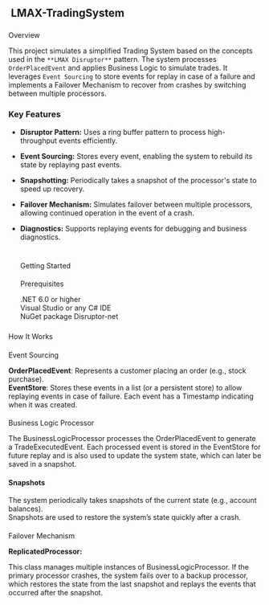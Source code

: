 ##  LMAX-TradingSystem

###   
Overview

  
This project simulates a simplified Trading System based on the concepts used in the `**LMAX Disruptor**` pattern. The system processes `OrderPlacedEvent` and applies Business Logic to simulate trades. It leverages `Event Sourcing` to store events for replay in case of a failure and implements a Failover Mechanism to recover from crashes by switching between multiple processors.

### Key Features

*   **Disruptor Pattern:** Uses a ring buffer pattern to process high-throughput events efficiently.
*   **Event Sourcing:** Stores every event, enabling the system to rebuild its state by replaying past events.
*   **Snapshotting:** Periodically takes a snapshot of the processor's state to speed up recovery.
*   **Failover Mechanism:** Simulates failover between multiple processors, allowing continued operation in the event of a crash.
*   **Diagnostics:** Supports replaying events for debugging and business diagnostics.  
     
    
    ###   
    Getting Started
    
    ####   
    Prerequisites
    
      
    .NET 6.0 or higher  
    Visual Studio or any C# IDE  
    NuGet package Disruptor-net
    

###   
How It Works

####   
Event Sourcing

  
**OrderPlacedEvent**: Represents a customer placing an order (e.g., stock purchase).  
**EventStore**: Stores these events in a list (or a persistent store) to allow replaying events in case of failure. Each event has a Timestamp indicating when it was created.

####   
Business Logic Processor

  
The BusinessLogicProcessor processes the OrderPlacedEvent to generate a TradeExecutedEvent. Each processed event is stored in the EventStore for future replay and is also used to update the system state, which can later be saved in a snapshot.

#### Snapshots

  
The system periodically takes snapshots of the current state (e.g., account balances).  
Snapshots are used to restore the system’s state quickly after a crash.

####   
Failover Mechanism

  
**ReplicatedProcessor:**

This class manages multiple instances of BusinessLogicProcessor. If the primary processor crashes, the system fails over to a backup processor, which restores the state from the last snapshot and replays the events that occurred after the snapshot.
